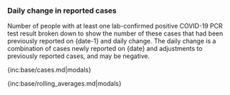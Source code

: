 ### Daily change in reported cases 

Number of people with at least one lab-confirmed positive COVID-19 PCR test result broken down to show the number of these cases that had been previously reported on {date-1} and daily change. The daily change is a combination of cases newly reported on {date} and adjustments to previously reported cases, and may be negative.

{inc:base/cases.md|modals}

{inc:base/rolling_averages.md|modals}